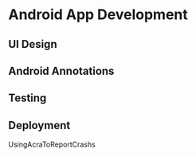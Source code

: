 # Android App Development

## UI Design

## Android Annotations

## Testing

## Deployment

UsingAcraToReportCrashs
